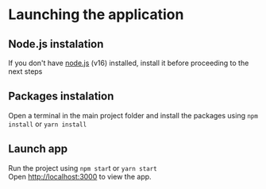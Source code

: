 # Launching the application

## Node.js instalation

If you don't have [node.js](https://nodejs.org/en/) (v16) installed, install it before proceeding to the next steps

## Packages instalation

Open a terminal in the main project folder and install the packages using `npm install` or `yarn install`

## Launch app

Run the project using `npm star`t or `yarn start` \
Open [http://localhost:3000](http://localhost:3000) to view the app.

